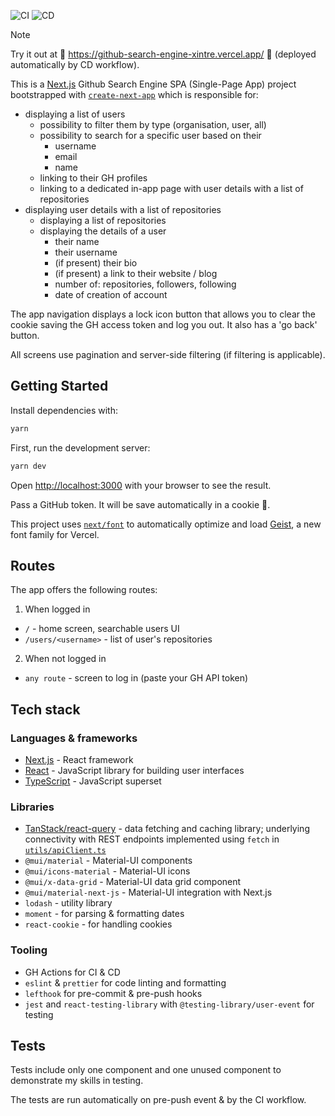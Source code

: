 ![CI](https://github.com/xintre/github-search-engine/actions/workflows/ci.yml/badge.svg)
![CD](https://github.com/xintre/github-search-engine/actions/workflows/cd.yml/badge.svg)

> [!NOTE]  
> Try it out at 🎉 https://github-search-engine-xintre.vercel.app/ 🎉 (deployed automatically by CD workflow).

This is a [Next.js](https://nextjs.org) Github Search Engine SPA (Single-Page App) project bootstrapped with [`create-next-app`](https://nextjs.org/docs/app/api-reference/cli/create-next-app) which is responsible for:
- displaying a list of users
  - possibility to filter them by type (organisation, user, all)
  - possibility to search for a specific user based on their
    - username
    - email
    - name
  - linking to their GH profiles
  - linking to a dedicated in-app page with user details with a list of repositories
- displaying user details with a list of repositories
  - displaying a list of repositories
  - displaying the details of a user
    - their name
    - their username
    - (if present) their bio
    - (if present) a link to their website / blog
    - number of: repositories, followers, following
    - date of creation of account

The app navigation displays a lock icon button that allows you to clear the cookie saving the GH access token and log you out. It also has a 'go back' button.

All screens use pagination and server-side filtering (if filtering is applicable).

## Getting Started

Install dependencies with: 
```bash
yarn
```

First, run the development server:

```bash
yarn dev
```

Open [http://localhost:3000](http://localhost:3000) with your browser to see the result.

Pass a GitHub token. It will be save automatically in a cookie 🍪.

This project uses [`next/font`](https://nextjs.org/docs/app/building-your-application/optimizing/fonts) to automatically optimize and load [Geist](https://vercel.com/font), a new font family for Vercel.

## Routes

The app offers the following routes:

1. When logged in

-   `/` - home screen, searchable users UI
-   `/users/<username>` - list of user's repositories

2. When not logged in

-   `any route` - screen to log in (paste your GH API token)

## Tech stack

### Languages & frameworks

-   [Next.js](https://nextjs.org) - React framework
-   [React](https://reactjs.org) - JavaScript library for building user interfaces
-   [TypeScript](https://www.typescriptlang.org) - JavaScript superset


### Libraries

- [TanStack/react-query](https://react-query.tanstack.com) - data fetching and caching library; underlying connectivity with REST endpoints implemented using `fetch` in [`utils/apiClient.ts`](utils/apiClient.ts)
- `@mui/material` - Material-UI components
- `@mui/icons-material` - Material-UI icons
- `@mui/x-data-grid` - Material-UI data grid component
- `@mui/material-next-js` - Material-UI integration with Next.js
- `lodash` - utility library
- `moment` - for parsing & formatting dates
- `react-cookie` - for handling cookies

### Tooling

- GH Actions for CI & CD
- `eslint` & `prettier` for code linting and formatting
- `lefthook` for pre-commit & pre-push hooks
- `jest` and `react-testing-library` with `@testing-library/user-event` for testing

## Tests

Tests include only one component and one unused component to demonstrate my skills in testing.

The tests are run automatically on pre-push event & by the CI workflow.
